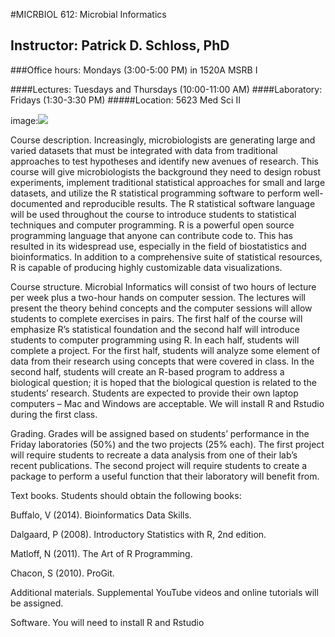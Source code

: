 #MICRBIOL 612:  Microbial Informatics

## Instructor:  Patrick D. Schloss, PhD
###Office hours:  Mondays (3:00-5:00 PM) in 1520A MSRB I

####Lectures:  Tuesdays and Thursdays (10:00-11:00 AM)
####Laboratory:  Fridays (1:30-3:30 PM)
#####Location: 5623 Med Sci II

image:![](http://www.portablerestroomtrailers.com/which-is-dirtier-a-portable-restroom-trailer-toilet-or-your-computer-keyboard/)

Course description.  Increasingly, microbiologists are generating large and varied datasets that must be integrated with data from traditional approaches to test hypotheses and identify new avenues of research.  This course will give microbiologists the background they need to design robust experiments, implement traditional statistical approaches for small and large datasets, and utilize the R statistical programming software to perform well-documented and reproducible results.  The R statistical software language will be used throughout the course to introduce students to statistical techniques and computer programming.  R is a powerful open source programming language that anyone can contribute code to.  This has resulted in its widespread use, especially in the field of biostatistics and bioinformatics.  In addition to a comprehensive suite of statistical resources, R is capable of producing highly customizable data visualizations.

Course structure.  Microbial Informatics will consist of two hours of lecture per week plus a two-hour hands on computer session.  The lectures will present the theory behind concepts and the computer sessions will allow students to complete exercises in pairs.  The first half of the course will emphasize R’s statistical foundation and the second half will introduce students to computer programming using R.  In each half, students will complete a project.  For the first half, students will analyze some element of data from their research using concepts that were covered in class.  In the second half, students will create an R-based program to address a biological question; it is hoped that the biological question is related to the students’ research.  Students are expected to provide their own laptop computers – Mac and Windows are acceptable.  We will install R and Rstudio during the first class.

Grading.  Grades will be assigned based on students’ performance in the Friday laboratories (50%) and the two projects (25% each). The first project will require students to recreate a data analysis from one of their lab’s recent publications. The second project will require students to create a package to perform a useful function that their laboratory will benefit from.

Text books.  Students should obtain the following books:

Buffalo, V (2014). Bioinformatics Data Skills.

Dalgaard, P (2008).  Introductory Statistics with R, 2nd edition.

Matloff, N  (2011).  The Art of R Programming.

Chacon, S (2010). ProGit.

Additional materials. Supplemental YouTube videos and online tutorials will be assigned.
 
Software. You will need to install R and Rstudio
